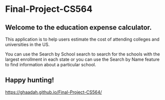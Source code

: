 # Final-Project-CS564

## Welcome to the education expense calculator.

This application is to help users estimate the cost of attending colleges and universities in the US.

You can use the Search by School search to search for the schools with the largest enrollment in each state or you can use the Search by Name feature to find information about a particular school.

## Happy hunting!

https://ghaadah.github.io/Final-Project-CS564/


